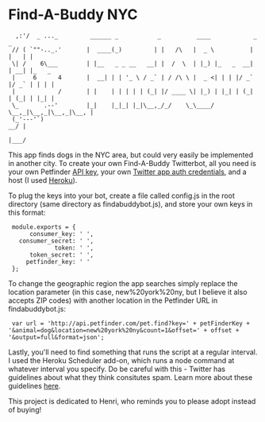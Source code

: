 Find-A-Buddy NYC
==========

      ,:'/  _ ..._         ______ _           _          ____            _     _       
     // ( `""-.._.'       |  ____(_)         | |   /\   |  _ \          | |   | |      
     \| /    6\___        | |__   _ _ __   __| |  /  \  | |_) |_   _  __| | __| |_   _ 
     |     6      4       |  __| | | '_ \ / _` | / /\ \ |  _ <| | | |/ _` |/ _` | | | |
     |            /       | |    | | | | | (_| |/ ____ \| |_) | |_| | (_| | (_| | |_| |
     \_       .--'        |_|    |_|_| |_|\__,_/_/    \_\____/ \__,_|\__,_|\__,_|\__, |
     (_'---'`)                                                                    __/ |
                                                                                 |___/ 

This app finds dogs in the NYC area, but could very easily be implemented in another city. To create your own Find-A-Buddy Twitterbot, all you need is your own Petfinder <a href="https://www.petfinder.com/developers/api-key">API key</a>, your own <a href="https://apps.twitter.com/">Twitter app auth credentials</a>, and a host (I used <a href="http://www.heroku.com">Heroku</a>).

To plug the keys into your bot, create a file called config.js in the root directory (same directory as findabuddybot.js), and store your own keys in this format:

     module.exports = {
          consumer_key: ' ',
       consumer_secret: ' ',
                 token: ' ',
          token_secret: ' ',
         petfinder_key: ' '
     };

To change the geographic region the app searches simply replace the location parameter (in this case, new%20york%20ny, but I believe it also accepts ZIP codes) with another location in the Petfinder URL in findabuddybot.js:

     var url = 'http://api.petfinder.com/pet.find?key=' + petFinderKey + '&animal=dog&location=new%20york%20ny&count=1&offset=' + offset + '&output=full&format=json';

Lastly, you'll need to find something that runs the script at a regular interval. I used the Heroku Scheduler add-on, which runs a node command at whatever interval you specify. Do be careful with this - Twitter has guidelines about what they think consitutes spam. Learn more about these guidelines <a href="https://dev.twitter.com/overview/terms/policy">here</a>.

This project is dedicated to Henri, who reminds you to please adopt instead of buying!
    
